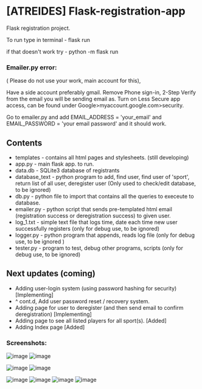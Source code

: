 # [ATREIDES] Flask-registration-app
Flask registration project.

To run type in terminal - flask run 


if that doesn't work try - python -m flask run

### Emailer.py error:
( Please do not use your work, main account for this),


Have a side account preferably gmail. Remove Phone sign-in, 2-Step Verify from the email you will be sending email as. Turn on Less Secure app access, can be found under Google>myaccount.google.com>security.


Go to emailer.py and add EMAIL_ADDRESS = 'your_email' and EMAIL_PASSWORD = 'your email password' and it should work.


## Contents
- templates - contains all html pages and stylesheets. (still developing)
- app.py - main flask app. to run.
- data.db - SQLite3 database of registrants 
- database_text - python program to add, find user, find user of 'sport', return list of all user, deregister user (Only used to check/edit database, to be ignored)
- db.py - python file to import that contains all the queries to execeute to database.
- emailer.py - python script that sends pre-templated html email (registration success or deregistration success) to given user. 
- log_1.txt - simple text file that logs time, date each time new user successfully registers  (only for debug use, to be ignored)
- logger.py - python program that appends, reads log file (only for debug use, to be ignored )
- tester.py - program to test, debug other programs, scripts (only for debug use, to be ignored)

## Next updates (coming)
- Adding user-login system (using password hashing for security)  [Implementing]
- ^ cont.d, Add user password reset / recovery system.
- Adding page for user to deregister (and then send email to confirm deregistration)  [Implementing]
- Adding page to see all listed players for all sport(s).  [Added]
- Adding Index page [Added]

### Screenshots:
![image](https://user-images.githubusercontent.com/81807980/149794399-ba00725d-29c7-4cee-991c-5e6c24710ad8.png)
![image](https://user-images.githubusercontent.com/81807980/149794551-d1b60408-5f68-48b6-ada1-2dd85c6b986a.png)


![image](https://user-images.githubusercontent.com/81807980/149508042-60680256-1c32-4805-9fa4-e6417c323e44.png)
![image](https://user-images.githubusercontent.com/81807980/149794829-2cc4452e-4ff2-4d86-903a-192c076790ce.png)

![image](https://user-images.githubusercontent.com/81807980/149503416-174a3e3e-39d4-4bba-ba46-8dd79c8fd092.png)
![image](https://user-images.githubusercontent.com/81807980/149794929-be49ff99-9e86-4804-a310-5d75457106da.png)
![image](https://user-images.githubusercontent.com/81807980/149502154-610b664f-cce1-4547-bfc1-198a02b7e973.png)
![image](https://user-images.githubusercontent.com/81807980/149795777-ac8f5491-6e1a-4787-a111-0c6fef0c499b.png)



